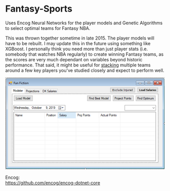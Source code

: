 # Fantasy-Sports
Uses Encog Neural Networks for the player models and Genetic Algorithms to select optimal teams for Fantasy NBA.

This was thrown together sometime in late 2015.  The player models will have to be rebuilt.  I may update this in the future using something like XGBoost.  I personally think you need more than just player stats (i.e. somebody that watches NBA regularly) to create winning Fantasy teams, as the scores are very much dependant on variables beyond historic performance.  That said, it might be useful for [stacking](https://www.gamblingsites.com/daily-fantasy-sports/football/stacking/) multiple teams around a few key players you've studied closely and expect to perform well.  

![FF UI](https://raw.githubusercontent.com/TopologicLogic/Fantasy-Sports/master/fanfiction.png)

Encog:<BR>
https://github.com/encog/encog-dotnet-core
